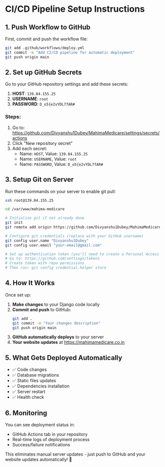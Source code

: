# CI/CD Pipeline Setup Instructions

## 1. Push Workflow to GitHub

First, commit and push the workflow file:

```bash
git add .github/workflows/deploy.yml
git commit -m "Add CI/CD pipeline for automatic deployment"
git push origin main
```

## 2. Set up GitHub Secrets

Go to your GitHub repository settings and add these secrets:

1. **HOST**: `139.84.155.25`
2. **USERNAME**: `root`
3. **PASSWORD**: `D_o5{e2vYDL7fAR#`

### Steps:
1. Go to: https://github.com/Divyanshu1Dubey/MahimaMedicare/settings/secrets/actions
2. Click "New repository secret"
3. Add each secret:
   - Name: `HOST`, Value: `139.84.155.25`
   - Name: `USERNAME`, Value: `root`
   - Name: `PASSWORD`, Value: `D_o5{e2vYDL7fAR#`

## 3. Setup Git on Server

Run these commands on your server to enable git pull:

```bash
ssh root@139.84.155.25

cd /var/www/mahima-medicare

# Initialize git if not already done
git init
git remote add origin https://github.com/Divyanshu1Dubey/MahimaMedicare.git

# Configure git credentials (replace with your GitHub username)
git config user.name "Divyanshu1Dubey"
git config user.email "your-email@gmail.com"

# Set up authentication token (you'll need to create a Personal Access Token)
# Go to: https://github.com/settings/tokens
# Create token with repo permissions
# Then run: git config credential.helper store
```

## 4. How It Works

Once set up:

1. **Make changes** to your Django code locally
2. **Commit and push** to GitHub:
   ```bash
   git add .
   git commit -m "Your changes description"
   git push origin main
   ```
3. **GitHub automatically deploys** to your server
4. **Your website updates** at https://mahimamedicare.co.in

## 5. What Gets Deployed Automatically

- ✅ Code changes
- ✅ Database migrations
- ✅ Static files updates
- ✅ Dependencies installation
- ✅ Server restart
- ✅ Health check

## 6. Monitoring

You can see deployment status in:
- GitHub Actions tab in your repository
- Real-time logs of deployment process
- Success/failure notifications

This eliminates manual server updates - just push to GitHub and your website updates automatically! 🚀